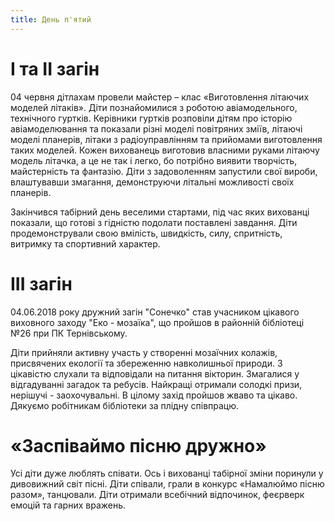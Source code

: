 ```yaml
---
title: День п'ятий
---
```


# І та ІІ загін

04 червня дітлахам провели майстер – клас «Виготовлення літаючих моделей літаків». Діти познайомилися з роботою авіамодельного, технічного гуртків. Керівники гуртків розповіли дітям про історію авіамоделювання та показали різні моделі повітряних зміїв, літаючі моделі планерів, літаки з радіоуправлінням та прийомами виготовлення таких моделей. Кожен вихованець виготовив власними руками літаючу модель літачка, а це не так і легко, бо потрібно виявити творчість, майстерність та фантазію. Діти з задоволенням запустили свої вироби, влаштувавши змагання, демонструючи літальні можливості своїх планерів.

Закінчився табірний день веселими стартами, під час яких вихованці показали, що готові з гідністю подолати поставлені завдання. Діти продемонстрували свою вмілість, швидкість, силу, спритність, витримку та спортивний характер.

<slideshow id="_/72157694505869502" />

# ІІІ загін

04.06.2018 року дружний загін "Сонечко" став учасником цікавого виховного заходу "Еко - мозаїка", що пройшов в районній бібліотеці №26 при ПК Тернівському.

Діти прийняли активну участь у створенні мозаїчних колажів, присвячених екології та збереженню навколишньої природи. З цікавістю слухали та відповідали на питання вікторин. Змагалися у відгадуванні загадок та ребусів. Найкращі отримали солодкі призи, нерішучі - заохочувальні. В цілому захід пройшов жваво та цікаво. Дякуємо робітникам бібліотеки за плідну співпрацю.

<slideshow id="_/72157691876775630" />

# «Заспіваймо пісню дружно»

Усі діти дуже люблять співати. Ось і вихованці табірної зміни поринули у дивовижний світ пісні. Діти співали, грали в конкурс «Намалюймо пісню разом», танцювали. Діти отримали всебічний відпочинок, феєрверк емоцій та гарних вражень.

<slideshow id="_/72157694505961622" />
